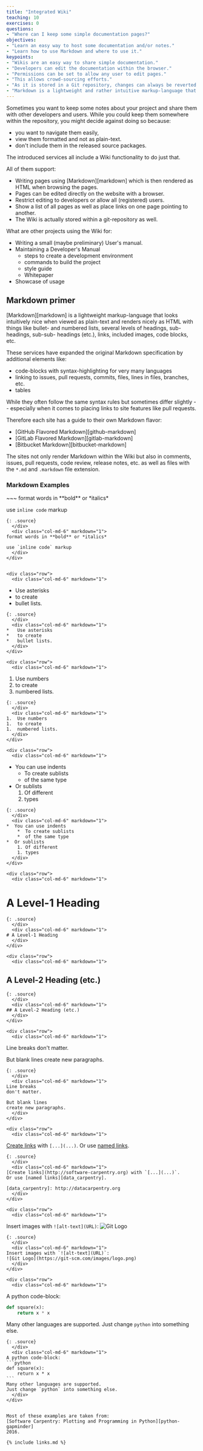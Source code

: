 ```yaml
---
title: "Integrated Wiki"
teaching: 10
exercises: 0
questions:
- "Where can I keep some simple documentation pages?"
objectives:
- "Learn an easy way to host some documentation and/or notes."
- "Learn how to use Markdown and where to use it."
keypoints:
- "Wikis are an easy way to share simple documentation."
- "Developers can edit the documentation within the browser."
- "Permissions can be set to allow any user to edit pages."
- "This allows crowd-sourcing efforts."
- "As it is stored in a Git repository, changes can always be reverted."
- "Markdown is a lightweight and rather intuitive markup-language that is widely used."
---
```


Sometimes you want to keep some notes about your project and share them with
other developers and users.  While you could keep them somewhere within the 
repository, you might decide against doing so because:

- you want to navigate them easily,
- view them formatted and not as plain-text.
- don't include them in the released source packages.

The introduced services all include a Wiki functionality to do just that.

All of them support:

* Writing pages using [Markdown][markdown] which is then rendered as HTML 
  when browsing the pages.
* Pages can be edited directly on the website with a browser.
* Restrict editing to developers or allow all (registered) users.
* Show a list of all pages as well as place links on one page pointing to another.
* The Wiki is actually stored within a git-repository as well.

What are other projects using the Wiki for:

* Writing a small (maybe preliminary) User's manual.
* Maintaining a Developer's Manual
    * steps to create a development environment
    * commands to build the project
    * style guide
    * Whitepaper
* Showcase of usage

## Markdown primer

[Markdown][markdown] is a lightweight markup-language that looks intuitively 
nice when viewed as plain-text and renders nicely as HTML with things like
bullet- and numbered lists, several levels of headings, sub-headings, sub-sub-
headings (etc.), links, included images, code blocks, etc.

These services have expanded the original Markdown specification by additional
elements like:

* code-blocks with syntax-highlighting for very many languages
* linking to issues, pull requests, commits, files, lines in files, branches, etc.
* tables

While they often follow the same syntax rules but sometimes differ slightly
-- especially when it comes to placing links to site features like pull requests.

Therefore each site has a guide to their own Markdown flavor:

* [GitHub Flavored Markdown][github-markdown]
* [GitLab Flavored Markdown][gitlab-markdown]
* [Bitbucket Markdown][bitbucket-markdown]

The sites not only render Markdown within the Wiki but also in comments, 
issues, pull requests, code review, release notes, etc. as well as 
files with the `*.md` and `.markdown` file extension.

### Markdown Examples

<div class="row">
  <div class="col-md-6" markdown="1">
~~~
format words in **bold** or *italics*

use `inline code` markup
~~~
{: .source}
  </div>
  <div class="col-md-6" markdown="1">
format words in **bold** or *italics*

use `inline code` markup
  </div>
</div>


<div class="row">
  <div class="col-md-6" markdown="1">
~~~
*   Use asterisks
*   to create
*   bullet lists.
~~~
{: .source}
  </div>
  <div class="col-md-6" markdown="1">
*   Use asterisks
*   to create
*   bullet lists.
  </div>
</div>

<div class="row">
  <div class="col-md-6" markdown="1">
~~~
1.  Use numbers
1.  to create
1.  numbered lists.
~~~
{: .source}
  </div>
  <div class="col-md-6" markdown="1">
1.  Use numbers
1.  to create
1.  numbered lists.
  </div>
</div>

<div class="row">
  <div class="col-md-6" markdown="1">
~~~
*  You can use indents
	*  To create sublists 
	*  of the same type
*  Or sublists
	1. Of different
	1. types
~~~
{: .source}
  </div>
  <div class="col-md-6" markdown="1">
*  You can use indents
	*  To create sublists
	*  of the same type
*  Or sublists
	1. Of different
	1. types
  </div>
</div>

<div class="row">
  <div class="col-md-6" markdown="1">
~~~
# A Level-1 Heading
~~~
{: .source}
  </div>
  <div class="col-md-6" markdown="1">
# A Level-1 Heading
  </div>
</div>

<div class="row">
  <div class="col-md-6" markdown="1">
~~~
## A Level-2 Heading (etc.)
~~~
{: .source}
  </div>
  <div class="col-md-6" markdown="1">
## A Level-2 Heading (etc.)
  </div>
</div>

<div class="row">
  <div class="col-md-6" markdown="1">
~~~
Line breaks
don't matter.

But blank lines
create new paragraphs.
~~~
{: .source}
  </div>
  <div class="col-md-6" markdown="1">
Line breaks
don't matter.

But blank lines
create new paragraphs.
  </div>
</div>

<div class="row">
  <div class="col-md-6" markdown="1">
~~~
[Create links](http://software-carpentry.org) with `[...](...)`.
Or use [named links][data_carpentry].

[data_carpentry]: http://datacarpentry.org
~~~
{: .source}
  </div>
  <div class="col-md-6" markdown="1">
[Create links](http://software-carpentry.org) with `[...](...)`.
Or use [named links][data_carpentry].

[data_carpentry]: http://datacarpentry.org
  </div>
</div>

<div class="row">
  <div class="col-md-6" markdown="1">
~~~
Insert images with `![alt-text](URL)`:
![Git Logo](https://git-scm.com/images/logo.png) 
~~~
{: .source}
  </div>
  <div class="col-md-6" markdown="1">
Insert images with `![alt-text](URL)`:
![Git Logo](https://git-scm.com/images/logo.png) 
  </div>
</div>

<div class="row">
  <div class="col-md-6" markdown="1">
~~~
A python code-block:
```python
def square(x):
    return x * x
```
Many other languages are supported.
Just change `python` into something else.
~~~
{: .source}
  </div>
  <div class="col-md-6" markdown="1">
A python code-block:
```python
def square(x):
    return x * x
```
Many other languages are supported. 
Just change `python` into something else.
  </div>
</div>


Most of these examples are taken from:
[Software Carpentry: Plotting and Programming in Python][python-gapminder]
2016.

{% include links.md %}
